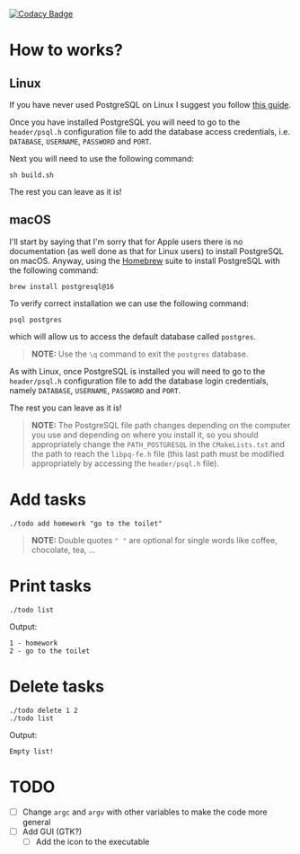 [![Codacy Badge](https://app.codacy.com/project/badge/Grade/b48b5e6f59c2480ca44b13dc35da8f1e)](https://www.codacy.com/gh/AntonioBerna/todo-app/dashboard?utm_source=github.com&amp;utm_medium=referral&amp;utm_content=AntonioBerna/todo-app&amp;utm_campaign=Badge_Grade)

# How to works?

## Linux
If you have never used PostgreSQL on Linux I suggest you follow [this guide](https://wiki.archlinux.org/title/PostgreSQL).

Once you have installed PostgreSQL you will need to go to the `header/psql.h` configuration file to add the database access credentials, i.e. `DATABASE`, `USERNAME`, `PASSWORD` and `PORT`.

Next you will need to use the following command:

```
sh build.sh
```

The rest you can leave as it is!

## macOS
I'll start by saying that I'm sorry that for Apple users there is no documentation (as well done as that for Linux users) to install PostgreSQL on macOS.
Anyway, using the [Homebrew](https://brew.sh/) suite to install PostgreSQL with the following command:

```
brew install postgresql@16
```

To verify correct installation we can use the following command:

```
psql postgres
```

which will allow us to access the default database called `postgres`.

> **NOTE:** Use the `\q` command to exit the `postgres` database.

As with Linux, once PostgreSQL is installed you will need to go to the `header/psql.h` configuration file to add the database login credentials, namely `DATABASE`, `USERNAME`, `PASSWORD` and `PORT`.

The rest you can leave as it is!

> **NOTE:** The PostgreSQL file path changes depending on the computer you use and depending on where you install it, so you should appropriately change the `PATH_POSTGRESQL` in the `CMakeLists.txt` and the path to reach the `libpq-fe.h` file (this last path must be modified appropriately by accessing the `header/psql.h` file).

# Add tasks

```
./todo add homework "go to the toilet"
```

> **NOTE:** Double quotes `" "` are optional for single words like coffee, chocolate, tea, ...

# Print tasks

```
./todo list
```

Output:

```
1 - homework
2 - go to the toilet
```

# Delete tasks

```
./todo delete 1 2
./todo list
```

Output:

```
Empty list!
```

# TODO

- [ ] Change `argc` and `argv` with other variables to make the code more general
- [ ] Add GUI (GTK?)
  - [ ] Add the icon to the executable
